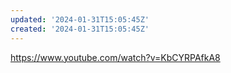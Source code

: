 ```yaml
---
updated: '2024-01-31T15:05:45Z'
created: '2024-01-31T15:05:45Z'
---
```

https://www.youtube.com/watch?v=KbCYRPAfkA8